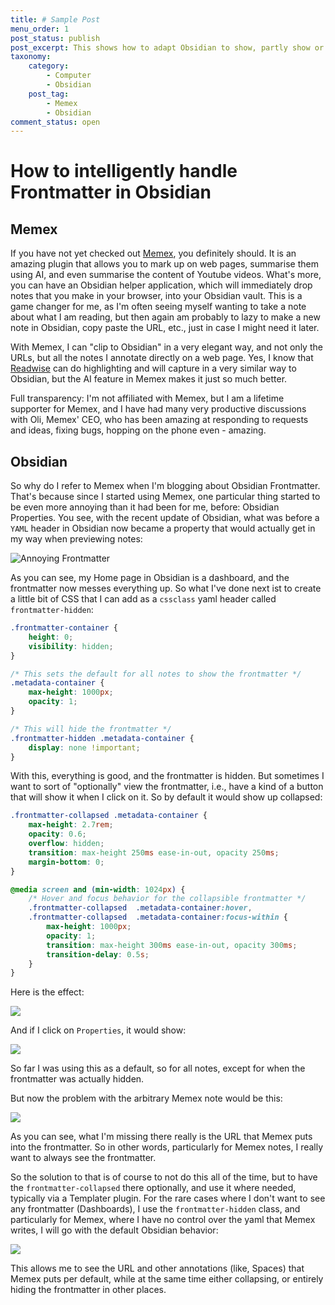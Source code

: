 ```yaml
---
title: # Sample Post
menu_order: 1
post_status: publish
post_excerpt: This shows how to adapt Obsidian to show, partly show or hide the frontmatter
taxonomy:
    category:
        - Computer
        - Obsidian
    post_tag:
        - Memex
        - Obsidian
comment_status: open
---
```


# How to intelligently handle Frontmatter in Obsidian

## Memex

If you have not yet checked out [Memex](https://memex.garden/), you definitely should. It is an amazing plugin that allows you to mark up on web pages, summarise them using AI, and even summarise the content of Youtube videos. What's more, you can have an Obsidian helper application, which will immediately drop notes that you make in your browser, into your Obsidian vault. This is a game changer for me, as I'm often seeing myself wanting to take a note about what I am reading, but then again am probably to lazy to make a new note in Obsidian, copy paste the URL, etc., just in case I might need it later.

With Memex, I can "clip to Obsidian" in a very elegant way, and not only the URLs, but all the notes I annotate directly on a web page. Yes, I know that [Readwise](https://readwise.io/) can do highlighting and will capture in a very similar way to Obsidian, but the AI feature in Memex makes it just so much better.

Full transparency: I'm not affiliated with Memex, but I am a lifetime supporter for Memex, and I have had many very productive discussions with Oli, Memex' CEO, who has been amazing at responding to requests and ideas, fixing bugs, hopping on the phone even - amazing.

## Obsidian

So why do I refer to Memex when I'm blogging about Obsidian Frontmatter. That's because since I started using Memex, one particular thing started to be even more annoying than it had been for me, before: Obsidian Properties. You see, with the recent update of Obsidian, what was before a `YAML` header in Obsidian now became a property that would actually get in my way when previewing notes:

![Annoying Frontmatter](00_annoying_fronmatter.png)

As you can see, my Home page in Obsidian is a dashboard, and the frontmatter now messes everything up. So what I've done next ist to create a little bit of CSS that I can add as a `cssclass` yaml header called `frontmatter-hidden`:

```css
.frontmatter-container {
	height: 0;
	visibility: hidden;
}

/* This sets the default for all notes to show the frontmatter */
.metadata-container {
    max-height: 1000px;
    opacity: 1;
}

/* This will hide the frontmatter */
.frontmatter-hidden .metadata-container {
    display: none !important;
}
```

With this, everything is good, and the frontmatter is hidden. But sometimes I want to sort of "optionally" view the frontmatter, i.e., have a kind of a button that will show it when I click on it. So by default it would show up collapsed:

```css
.frontmatter-collapsed .metadata-container {
    max-height: 2.7rem;
    opacity: 0.6;
    overflow: hidden;
    transition: max-height 250ms ease-in-out, opacity 250ms;
    margin-bottom: 0;
}

@media screen and (min-width: 1024px) {
    /* Hover and focus behavior for the collapsible frontmatter */
    .frontmatter-collapsed  .metadata-container:hover,
    .frontmatter-collapsed  .metadata-container:focus-within {
        max-height: 1000px;
        opacity: 1;
        transition: max-height 300ms ease-in-out, opacity 300ms;
        transition-delay: 0.5s;
    }
}
```



Here is the effect:

![](01_frontmatter_collapsed.png)

And if I click on `Properties`, it would show:

![](01_frontmatter_collapsed_uncollapsed.png)

So far I was using this as a default, so for all notes, except for when the frontmatter was actually hidden.


But now the problem with the arbitrary Memex note would be this:

![](02_memex_frontmatter_collapsed.png)

As you can see, what I'm missing there really is the URL that Memex puts into the frontmatter. So in other words, particularly for Memex notes, I really want to always see the frontmatter.

So the solution to that is of course to not do this all of the time, but to have the `frontmatter-collapsed` there optionally, and use it where needed, typically via a Templater plugin. For the rare cases where I don't want to see any frontmatter (Dashboards), I use the `frontmatter-hidden` class, and particularly for Memex, where I have no control over the yaml that Memex writes, I will go with the default Obsidian behavior:

![](03_frontmatter_default.png)

This allows me to see the URL and other annotations (like, Spaces) that Memex puts per default, while at the same time either collapsing, or entirely hiding the frontmatter in other places.


